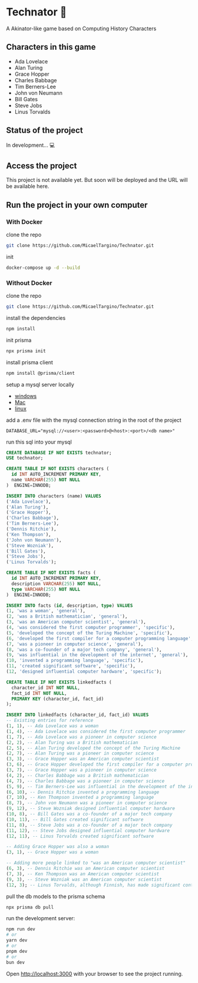 # Technator 🧠 

A Akinator-like game based on Computing History Characters 

## Characters in this game

- Ada Lovelace
- Alan Turing
- Grace Hopper
- Charles Babbage
- Tim Berners-Lee
- John von Neumann
- Bill Gates
- Steve Jobs
- Linus Torvalds

## Status of the project
In development... 💻

## Access the project
This project is not available yet. But soon will be deployed and the URL will be available here.

## Run the project in your own computer

### With Docker 

clone the repo
```bash
git clone https://github.com/MicaelTargino/Technator.git
```

init 
```bash
docker-compose up -d --build
```

### Without Docker 

clone the repo
```bash
git clone https://github.com/MicaelTargino/Technator.git
```

install the dependencies
```bash 
npm install 
```

init prisma 
```bash
npx prisma init
```

install prisma client
```bash
npm install @prisma/client

```

setup a mysql server locally
- [windows](https://www.prisma.io/dataguide/mysql/setting-up-a-local-mysql-database#setting-up-mysql-on-windows)
- [Mac](https://www.prisma.io/dataguide/mysql/setting-up-a-local-mysql-database#setting-up-mysql-on-macos)
- [linux](https://www.prisma.io/dataguide/mysql/setting-up-a-local-mysql-database#setting-up-mysql-on-linux)

add a .env file with the mysql connection string in the root of the project
```env
DATABASE_URL="mysql://<user>:<password>@<host>:<port>/<db name>"
```

run this sql into your mysql 
```sql
CREATE DATABASE IF NOT EXISTS technator;
USE technator;

CREATE TABLE IF NOT EXISTS characters (
  id INT AUTO_INCREMENT PRIMARY KEY,
  name VARCHAR(255) NOT NULL
)  ENGINE=INNODB;

INSERT INTO characters (name) VALUES 
('Ada Lovelace'),
('Alan Turing'),
('Grace Hopper'),
('Charles Babbage'),
('Tim Berners-Lee'),
('Dennis Ritchie'),
('Ken Thompson'),
('John von Neumann'),
('Steve Wozniak'),
('Bill Gates'),
('Steve Jobs'),
('Linus Torvalds');

CREATE TABLE IF NOT EXISTS facts (
  id INT AUTO_INCREMENT PRIMARY KEY,
  description VARCHAR(255) NOT NULL,
  type VARCHAR(255) NOT NULL
)  ENGINE=INNODB;

INSERT INTO facts (id, description, type) VALUES
(1, 'was a woman', 'general'),
(2, 'was a British mathematician', 'general'),
(3, 'was an American computer scientist', 'general'),
(4, 'was considered the first computer programmer', 'specific'),
(5, 'developed the concept of the Turing Machine', 'specific'),
(6, 'developed the first compiler for a computer programming language', 'specific'),
(7, 'was a pioneer in computer science', 'general'),
(8, 'was a co-founder of a major tech company', 'general'),
(9, 'was influential in the development of the internet', 'general'),
(10, 'invented a programming language', 'specific'),
(11, 'created significant software', 'specific'),
(12, 'designed influential computer hardware', 'specific');

CREATE TABLE IF NOT EXISTS linkedfacts (
  character_id INT NOT NULL,
  fact_id INT NOT NULL,
  PRIMARY KEY (character_id, fact_id)
);

INSERT INTO linkedfacts (character_id, fact_id) VALUES
-- Existing entries for reference
(1, 1), -- Ada Lovelace was a woman
(1, 4), -- Ada Lovelace was considered the first computer programmer
(1, 7), -- Ada Lovelace was a pioneer in computer science
(2, 2), -- Alan Turing was a British mathematician
(2, 5), -- Alan Turing developed the concept of the Turing Machine
(2, 7), -- Alan Turing was a pioneer in computer science
(3, 3), -- Grace Hopper was an American computer scientist
(3, 6), -- Grace Hopper developed the first compiler for a computer programming language
(3, 7), -- Grace Hopper was a pioneer in computer science
(4, 2), -- Charles Babbage was a British mathematician
(4, 7), -- Charles Babbage was a pioneer in computer science
(5, 9), -- Tim Berners-Lee was influential in the development of the internet
(6, 10), -- Dennis Ritchie invented a programming language
(7, 10), -- Ken Thompson invented a programming language
(8, 7), -- John von Neumann was a pioneer in computer science
(9, 12), -- Steve Wozniak designed influential computer hardware
(10, 8), -- Bill Gates was a co-founder of a major tech company
(10, 11), -- Bill Gates created significant software
(11, 8), -- Steve Jobs was a co-founder of a major tech company
(11, 12), -- Steve Jobs designed influential computer hardware
(12, 11), -- Linus Torvalds created significant software

-- Adding Grace Hopper was also a woman
(3, 1), -- Grace Hopper was a woman

-- Adding more people linked to "was an American computer scientist"
(6, 3), -- Dennis Ritchie was an American computer scientist
(7, 3), -- Ken Thompson was an American computer scientist
(9, 3), -- Steve Wozniak was an American computer scientist
(12, 3); -- Linus Torvalds, although Finnish, has made significant contributions to American computer science and has lived and worked in the U.S.

```

pull the db models to the prisma schema 
```bash
npx prisma db pull 
```

run the development server:

```bash
npm run dev
# or
yarn dev
# or
pnpm dev
# or
bun dev
```

Open [http://localhost:3000](http://localhost:3000) with your browser to see the project running.
